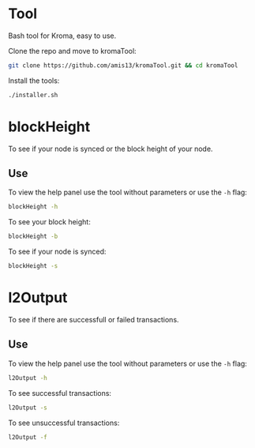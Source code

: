 # Tool

Bash tool for Kroma, easy to use.

Clone the repo and move to kromaTool:

```bash
git clone https://github.com/amis13/kromaTool.git && cd kromaTool
```

Install the tools:

```bash
./installer.sh
```

# blockHeight

To see if your node is synced or the block height of your node.

## Use

To view the help panel use the tool without parameters or use the `-h` flag:

```bash
blockHeight -h
```

To see your block height:

```bash
blockHeight -b
```

To see if your node is synced:

```bash
blockHeight -s
```

# l2Output

To see if there are successfull or failed transactions.

## Use

To view the help panel use the tool without parameters or use the `-h` flag:

```bash
l2Output -h
```

To see successful transactions:

```bash
l2Output -s
```

To see unsuccessful transactions:

```bash
l2Output -f
```
